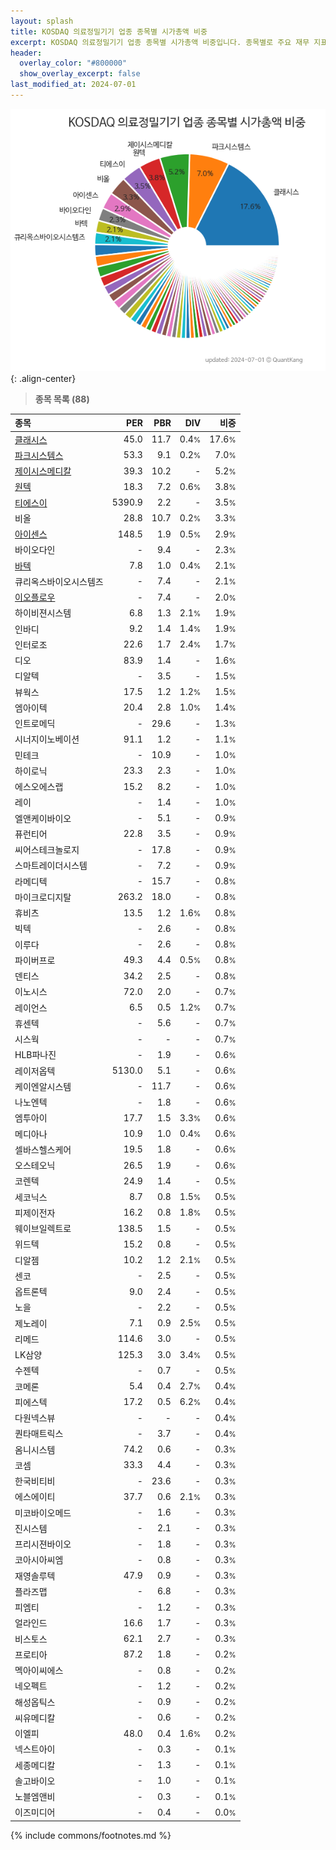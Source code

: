 ```yaml
---
layout: splash
title: KOSDAQ 의료정밀기기 업종 종목별 시가총액 비중
excerpt: KOSDAQ 의료정밀기기 업종 종목별 시가총액 비중입니다. 종목별로 주요 재무 지표를 함께 표시합니다.
header:
  overlay_color: "#800000"
  show_overlay_excerpt: false
last_modified_at: 2024-07-01
---
```



![KOSDAQ 의료정밀기기 업종 종목별 시가총액 비중](/stats/sector/images/kosdaq_업종_의료정밀기기_종목.png){: .align-center}


> **종목 목록 (88)**<a id="list"></a>

| **종목** | **PER** | **PBR** | **DIV** | **비중** |
| :------- | ------: | ------: | ------: | -------: |
| [클래시스](/214150/) | 45.0 | 11.7 | 0.4<small>%</small> | 17.6<small>%</small> |
| [파크시스템스](/140860/) | 53.3 | 9.1 | 0.2<small>%</small> | 7.0<small>%</small> |
| [제이시스메디칼](/287410/) | 39.3 | 10.2 | - | 5.2<small>%</small> |
| [원텍](/336570/) | 18.3 | 7.2 | 0.6<small>%</small> | 3.8<small>%</small> |
| [티에스이](/131290/) | 5390.9 | 2.2 | - | 3.5<small>%</small> |
| 비올 | 28.8 | 10.7 | 0.2<small>%</small> | 3.3<small>%</small> |
| [아이센스](/099190/) | 148.5 | 1.9 | 0.5<small>%</small> | 2.9<small>%</small> |
| 바이오다인 | - | 9.4 | - | 2.3<small>%</small> |
| [바텍](/043150/) | 7.8 | 1.0 | 0.4<small>%</small> | 2.1<small>%</small> |
| 큐리옥스바이오시스템즈 | - | 7.4 | - | 2.1<small>%</small> |
| [이오플로우](/294090/) | - | 7.4 | - | 2.0<small>%</small> |
| 하이비젼시스템 | 6.8 | 1.3 | 2.1<small>%</small> | 1.9<small>%</small> |
| 인바디 | 9.2 | 1.4 | 1.4<small>%</small> | 1.9<small>%</small> |
| 인터로조 | 22.6 | 1.7 | 2.4<small>%</small> | 1.7<small>%</small> |
| 디오 | 83.9 | 1.4 | - | 1.6<small>%</small> |
| 디알텍 | - | 3.5 | - | 1.5<small>%</small> |
| 뷰웍스 | 17.5 | 1.2 | 1.2<small>%</small> | 1.5<small>%</small> |
| 엠아이텍 | 20.4 | 2.8 | 1.0<small>%</small> | 1.4<small>%</small> |
| 인트로메딕 | - | 29.6 | - | 1.3<small>%</small> |
| 시너지이노베이션 | 91.1 | 1.2 | - | 1.1<small>%</small> |
| 민테크 | - | 10.9 | - | 1.0<small>%</small> |
| 하이로닉 | 23.3 | 2.3 | - | 1.0<small>%</small> |
| 에스오에스랩 | 15.2 | 8.2 | - | 1.0<small>%</small> |
| 레이 | - | 1.4 | - | 1.0<small>%</small> |
| 엘앤케이바이오 | - | 5.1 | - | 0.9<small>%</small> |
| 퓨런티어 | 22.8 | 3.5 | - | 0.9<small>%</small> |
| 씨어스테크놀로지 | - | 17.8 | - | 0.9<small>%</small> |
| 스마트레이더시스템 | - | 7.2 | - | 0.9<small>%</small> |
| 라메디텍 | - | 15.7 | - | 0.8<small>%</small> |
| 마이크로디지탈 | 263.2 | 18.0 | - | 0.8<small>%</small> |
| 휴비츠 | 13.5 | 1.2 | 1.6<small>%</small> | 0.8<small>%</small> |
| 빅텍 | - | 2.6 | - | 0.8<small>%</small> |
| 이루다 | - | 2.6 | - | 0.8<small>%</small> |
| 파이버프로 | 49.3 | 4.4 | 0.5<small>%</small> | 0.8<small>%</small> |
| 덴티스 | 34.2 | 2.5 | - | 0.8<small>%</small> |
| 이노시스 | 72.0 | 2.0 | - | 0.7<small>%</small> |
| 레이언스 | 6.5 | 0.5 | 1.2<small>%</small> | 0.7<small>%</small> |
| 휴센텍 | - | 5.6 | - | 0.7<small>%</small> |
| 시스웍 | - | - | - | 0.7<small>%</small> |
| HLB파나진 | - | 1.9 | - | 0.6<small>%</small> |
| 레이저옵텍 | 5130.0 | 5.1 | - | 0.6<small>%</small> |
| 케이엔알시스템 | - | 11.7 | - | 0.6<small>%</small> |
| 나노엔텍 | - | 1.8 | - | 0.6<small>%</small> |
| 엠투아이 | 17.7 | 1.5 | 3.3<small>%</small> | 0.6<small>%</small> |
| 메디아나 | 10.9 | 1.0 | 0.4<small>%</small> | 0.6<small>%</small> |
| 셀바스헬스케어 | 19.5 | 1.8 | - | 0.6<small>%</small> |
| 오스테오닉 | 26.5 | 1.9 | - | 0.6<small>%</small> |
| 코렌텍 | 24.9 | 1.4 | - | 0.5<small>%</small> |
| 세코닉스 | 8.7 | 0.8 | 1.5<small>%</small> | 0.5<small>%</small> |
| 피제이전자 | 16.2 | 0.8 | 1.8<small>%</small> | 0.5<small>%</small> |
| 웨이브일렉트로 | 138.5 | 1.5 | - | 0.5<small>%</small> |
| 위드텍 | 15.2 | 0.8 | - | 0.5<small>%</small> |
| 디알젬 | 10.2 | 1.2 | 2.1<small>%</small> | 0.5<small>%</small> |
| 센코 | - | 2.5 | - | 0.5<small>%</small> |
| 옵트론텍 | 9.0 | 2.4 | - | 0.5<small>%</small> |
| 노을 | - | 2.2 | - | 0.5<small>%</small> |
| 제노레이 | 7.1 | 0.9 | 2.5<small>%</small> | 0.5<small>%</small> |
| 리메드 | 114.6 | 3.0 | - | 0.5<small>%</small> |
| LK삼양 | 125.3 | 3.0 | 3.4<small>%</small> | 0.5<small>%</small> |
| 수젠텍 | - | 0.7 | - | 0.5<small>%</small> |
| 코메론 | 5.4 | 0.4 | 2.7<small>%</small> | 0.4<small>%</small> |
| 피에스텍 | 17.2 | 0.5 | 6.2<small>%</small> | 0.4<small>%</small> |
| 다원넥스뷰 | - | - | - | 0.4<small>%</small> |
| 퀀타매트릭스 | - | 3.7 | - | 0.4<small>%</small> |
| 옴니시스템 | 74.2 | 0.6 | - | 0.3<small>%</small> |
| 코셈 | 33.3 | 4.4 | - | 0.3<small>%</small> |
| 한국비티비 | - | 23.6 | - | 0.3<small>%</small> |
| 에스에이티 | 37.7 | 0.6 | 2.1<small>%</small> | 0.3<small>%</small> |
| 미코바이오메드 | - | 1.6 | - | 0.3<small>%</small> |
| 진시스템 | - | 2.1 | - | 0.3<small>%</small> |
| 프리시젼바이오 | - | 1.8 | - | 0.3<small>%</small> |
| 코아시아씨엠 | - | 0.8 | - | 0.3<small>%</small> |
| 재영솔루텍 | 47.9 | 0.9 | - | 0.3<small>%</small> |
| 플라즈맵 | - | 6.8 | - | 0.3<small>%</small> |
| 피엠티 | - | 1.2 | - | 0.3<small>%</small> |
| 얼라인드 | 16.6 | 1.7 | - | 0.3<small>%</small> |
| 비스토스 | 62.1 | 2.7 | - | 0.3<small>%</small> |
| 프로티아 | 87.2 | 1.8 | - | 0.2<small>%</small> |
| 멕아이씨에스 | - | 0.8 | - | 0.2<small>%</small> |
| 네오펙트 | - | 1.2 | - | 0.2<small>%</small> |
| 해성옵틱스 | - | 0.9 | - | 0.2<small>%</small> |
| 씨유메디칼 | - | 0.6 | - | 0.2<small>%</small> |
| 이엘피 | 48.0 | 0.4 | 1.6<small>%</small> | 0.2<small>%</small> |
| 넥스트아이 | - | 0.3 | - | 0.1<small>%</small> |
| 세종메디칼 | - | 1.3 | - | 0.1<small>%</small> |
| 솔고바이오 | - | 1.0 | - | 0.1<small>%</small> |
| 노블엠앤비 | - | 0.3 | - | 0.1<small>%</small> |
| 이즈미디어 | - | 0.4 | - | 0.0<small>%</small> |

{% include commons/footnotes.md %}